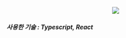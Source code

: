 <p align="center">
<img src="https://user-images.githubusercontent.com/19422885/176092123-6c1f88a3-70d4-40ef-8a84-5f2e8e321e27.gif"/>
</p>

##### 사용한 기술 : Typescript, React
